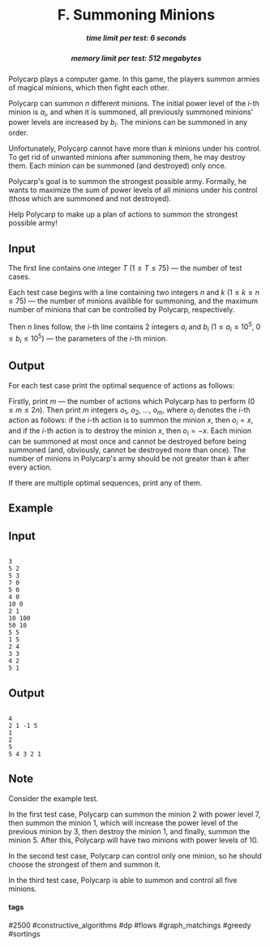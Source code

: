 <h1 style='text-align: center;'> F. Summoning Minions</h1>

<h5 style='text-align: center;'>time limit per test: 6 seconds</h5>
<h5 style='text-align: center;'>memory limit per test: 512 megabytes</h5>

Polycarp plays a computer game. In this game, the players summon armies of magical minions, which then fight each other.

Polycarp can summon $n$ different minions. The initial power level of the $i$-th minion is $a_i$, and when it is summoned, all previously summoned minions' power levels are increased by $b_i$. The minions can be summoned in any order.

Unfortunately, Polycarp cannot have more than $k$ minions under his control. To get rid of unwanted minions after summoning them, he may destroy them. Each minion can be summoned (and destroyed) only once.

Polycarp's goal is to summon the strongest possible army. Formally, he wants to maximize the sum of power levels of all minions under his control (those which are summoned and not destroyed).

Help Polycarp to make up a plan of actions to summon the strongest possible army!

## Input

The first line contains one integer $T$ ($1 \le T \le 75$) — the number of test cases.

Each test case begins with a line containing two integers $n$ and $k$ ($1 \le k \le n \le 75$) — the number of minions availible for summoning, and the maximum number of minions that can be controlled by Polycarp, respectively.

Then $n$ lines follow, the $i$-th line contains $2$ integers $a_i$ and $b_i$ ($1 \le a_i \le 10^5$, $0 \le b_i \le 10^5$) — the parameters of the $i$-th minion.

## Output

For each test case print the optimal sequence of actions as follows:

Firstly, print $m$ — the number of actions which Polycarp has to perform ($0 \le m \le 2n$). Then print $m$ integers $o_1$, $o_2$, ..., $o_m$, where $o_i$ denotes the $i$-th action as follows: if the $i$-th action is to summon the minion $x$, then $o_i = x$, and if the $i$-th action is to destroy the minion $x$, then $o_i = -x$. Each minion can be summoned at most once and cannot be destroyed before being summoned (and, obviously, cannot be destroyed more than once). The number of minions in Polycarp's army should be not greater than $k$ after every action.

If there are multiple optimal sequences, print any of them.

## Example

## Input


```

3
5 2
5 3
7 0
5 0
4 0
10 0
2 1
10 100
50 10
5 5
1 5
2 4
3 3
4 2
5 1

```
## Output


```

4
2 1 -1 5
1
2
5
5 4 3 2 1

```
## Note

Consider the example test.

In the first test case, Polycarp can summon the minion $2$ with power level $7$, then summon the minion $1$, which will increase the power level of the previous minion by $3$, then destroy the minion $1$, and finally, summon the minion $5$. After this, Polycarp will have two minions with power levels of $10$.

In the second test case, Polycarp can control only one minion, so he should choose the strongest of them and summon it.

In the third test case, Polycarp is able to summon and control all five minions.



#### tags 

#2500 #constructive_algorithms #dp #flows #graph_matchings #greedy #sortings 